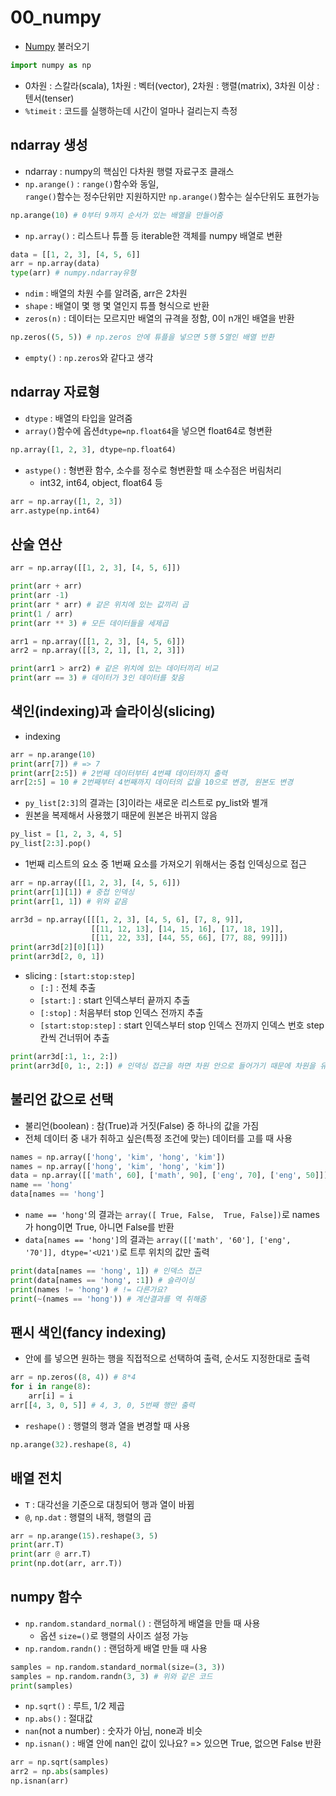 # 00_numpy
- [Numpy](https://numpy.org/doc/stable/reference/index.html) 불러오기
```python
import numpy as np
```
- 0차원 : 스칼라(scala), 1차원 : 벡터(vector), 2차원 : 행렬(matrix), 3차원 이상 : 텐서(tenser)
- `%timeit` : 코드를 실행하는데 시간이 얼마나 걸리는지 측정

 ## ndarray 생성
- ndarray : numpy의 핵심인 다차원 행렬 자료구조 클래스
- `np.arange()` : `range()`함수와 동일,\
 `range()`함수는 정수단위만 지원하지만 `np.arange()`함수는 실수단위도 표현가능
 ```python
np.arange(10) # 0부터 9까지 순서가 있는 배열을 만들어줌
 ```
 - `np.array()` : 리스트나 튜플 등 iterable한 객체를 numpy 배열로 변환
```python
data = [[1, 2, 3], [4, 5, 6]]
arr = np.array(data)
type(arr) # numpy.ndarray유형
```
- `ndim` : 배열의 차원 수를 알려줌, arr은 2차원
- `shape` : 배열이 몇 행 몇 열인지 튜플 형식으로 반환
- `zeros(n)` : 데이터는 모르지만 배열의 규격을 정함, 0이 n개인 배열을 반환
```python
np.zeros((5, 5)) # np.zeros 안에 튜플을 넣으면 5행 5열인 배열 반환
```
- `empty()` : `np.zeros`와 같다고 생각

## ndarray 자료형
- `dtype` : 배열의 타입을 알려줌
- `array()`함수에 옵션`dtype=np.float64`을 넣으면 float64로 형변환
```python
np.array([1, 2, 3], dtype=np.float64)
```
- `astype()` : 형변환 함수, 소수를 정수로 형변환할 때 소수점은 버림처리
    - int32, int64, object, float64 등
```python
arr = np.array([1, 2, 3])
arr.astype(np.int64)
```

## 산술 연산
```python
arr = np.array([[1, 2, 3], [4, 5, 6]])

print(arr + arr)
print(arr -1)
print(arr * arr) # 같은 위치에 있는 값끼리 곱
print(1 / arr)
print(arr ** 3) # 모든 데이터들을 세제곱 
```
```python
arr1 = np.array([[1, 2, 3], [4, 5, 6]])
arr2 = np.array([[3, 2, 1], [1, 2, 3]])

print(arr1 > arr2) # 같은 위치에 있는 데이터끼리 비교
print(arr == 3) # 데이터가 3인 데이터를 찾음
```

## 색인(indexing)과 슬라이싱(slicing)
- indexing
```python
arr = np.arange(10)
print(arr[7]) # => 7
print(arr[2:5]) # 2번째 데이터부터 4번쨰 데이터까지 출력
arr[2:5] = 10 # 2번째부터 4번째까지 데이터의 값을 10으로 변경, 원본도 변경
```
- `py_list[2:3]`의 결과는 [3]이라는 새로운 리스트로 py_list와 별개
- 원본을 복제해서 사용했기 때문에 원본은 바뀌지 않음
```python
py_list = [1, 2, 3, 4, 5]
py_list[2:3].pop()
```
- 1번째 리스트의 요소 중 1번째 요소를 가져오기 위해서는 중첩 인덱싱으로 접근
```python
arr = np.array([[1, 2, 3], [4, 5, 6]])
print(arr[1][1]) # 중첩 인덱싱
print(arr[1, 1]) # 위와 같음
```
```python
arr3d = np.array([[[1, 2, 3], [4, 5, 6], [7, 8, 9]],
                  [[11, 12, 13], [14, 15, 16], [17, 18, 19]],
                  [[11, 22, 33], [44, 55, 66], [77, 88, 99]]])
print(arr3d[2][0][1])
print(arr3d[2, 0, 1])
```
- slicing : `[start:stop:step]`
    - `[:]` : 전체 추출
    - `[start:]` : start 인덱스부터 끝까지 추출
    - `[:stop]` : 처음부터 stop 인덱스 전까지 추출
    - `[start:stop:step]` : start 인덱스부터 stop 인덱스 전까지 인덱스 번호 step칸씩 건너뛰어 추출
```python
print(arr3d[:1, 1:, 2:])
print(arr3d[0, 1:, 2:]) # 인덱싱 접근을 하면 차원 안으로 들어가기 때문에 차원을 유지하지 않고 차원을 줄여줌
```

## 불리언 값으로 선택
- 불리언(boolean) : 참(True)과 거짓(False) 중 하나의 값을 가짐
- 전체 데이터 중 내가 취하고 싶은(특정 조건에 맞는) 데이터를 고를 때 사용
```python
names = np.array(['hong', 'kim', 'hong', 'kim'])
names = np.array(['hong', 'kim', 'hong', 'kim'])
data = np.array([['math', 60], ['math', 90], ['eng', 70], ['eng', 50]])
name == 'hong' 
data[names == 'hong']
```
- `name == 'hong'`의 결과는 `array([ True, False,  True, False])`로 names가 hong이면 True, 아니면 False를 반환
- `data[names == 'hong']`의 결과는 `array([['math', '60'], ['eng', '70']], dtype='<U21')`로 트루 위치의 값만 출력
```python
print(data[names == 'hong', 1]) # 인덱스 접근
print(data[names == 'hong', :1]) # 슬라이싱
print(names != 'hong') # != 다른가요?
print(~(names == 'hong')) # 계산결과를 역 취해줌
```

## 팬시 색인(fancy indexing)
- [](인덱싱)안에 [](리스트)를 넣으면 원하는 행을 직접적으로 선택하여 출력, 순서도 지정한대로 출력
```python
arr = np.zeros((8, 4)) # 8*4
for i in range(8):
    arr[i] = i
arr[[4, 3, 0, 5]] # 4, 3, 0, 5번째 행만 출력
```
- `reshape()` : 행렬의 행과 열을 변경할 때 사용
```python 
np.arange(32).reshape(8, 4)
```

## 배열 전치
- `T` : 대각선을 기준으로 대칭되어 행과 열이 바뀜
- `@`, `np.dat` : 행렬의 내적, 행렬의 곱
```python
arr = np.arange(15).reshape(3, 5)
print(arr.T)
print(arr @ arr.T)
print(np.dot(arr, arr.T))
```

## numpy 함수
- `np.random.standard_normal()` : 랜덤하게 배열을 만들 때 사용
    - 옵션 `size=()`로 행렬의 사이즈 설정 가능
- `np.random.randn()` : 랜덤하게 배열 만들 때 사용
```python
samples = np.random.standard_normal(size=(3, 3))
samples = np.random.randn(3, 3) # 위와 같은 코드
print(samples)
```
- `np.sqrt()` : 루트, 1/2 제곱
- `np.abs()` : 절대값
- `nan`(not a number) : 숫자가 아님, none과 비슷
- `np.isnan()` : 배열 안에 nan인 값이 있나요? => 있으면 True, 없으면 False 반환
```python
arr = np.sqrt(samples)
arr2 = np.abs(samples)
np.isnan(arr)
```